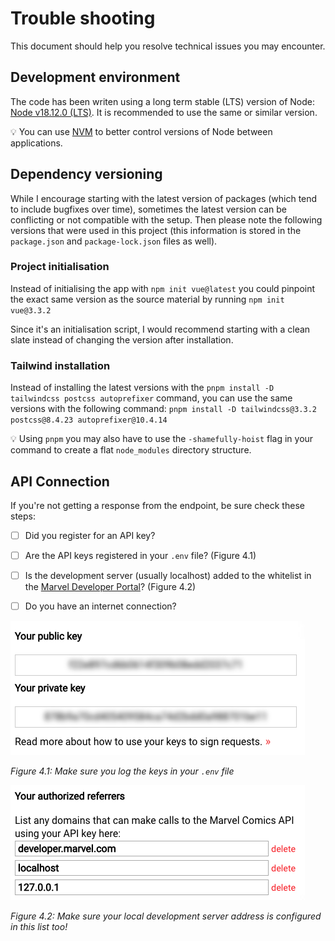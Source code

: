 # Trouble shooting

This document should help you resolve technical issues you may encounter.

## Development environment

The code has been writen using a long term stable (LTS) version of Node: [Node v18.12.0 (LTS)](https://nodejs.org/en/blog/release/v18.12.0). It is recommended to use the same or similar version.

💡 You can use [NVM](https://github.com/nvm-sh/nvm#node-version-manager---) to better control versions of Node between applications.

## Dependency versioning

While I encourage starting with the latest version of packages (which tend to include bugfixes over time), sometimes the latest version can be conflicting or not compatible with the setup. Then please note the following versions that were used in this project (this information is stored in the `package.json` and `package-lock.json` files as well).

### Project initialisation

Instead of initialising the app with `npm init vue@latest` you could pinpoint the exact same version as the source material by running `npm init vue@3.3.2`

Since it's an initialisation script, I would recommend starting with a clean slate instead of changing the version after installation.

### Tailwind installation

Instead of installing the latest versions with the `pnpm install -D tailwindcss postcss autoprefixer` command, you can use the same versions with the following command: `pnpm install -D tailwindcss@3.3.2 postcss@8.4.23 autoprefixer@10.4.14`

💡 Using `pnpm` you may also have to use the `-shamefully-hoist` flag in your command to create a flat `node_modules` directory structure.

## API Connection

If you're not getting a response from the endpoint, be sure check these steps:
- [ ] Did you register for an API key?
- [ ] Are the API keys registered in your `.env` file? (Figure 4.1)
- [ ] Is the development server (usually localhost) added to the whitelist in the [Marvel Developer Portal](https://developer.marvel.com/)? (Figure 4.2)
- [ ] Do you have an internet connection?


![You need to place the values in your .env file!](marvel-keys.png)

_Figure 4.1: Make sure you log the keys in your `.env` file_

![Make sure your local development server is configured in this list too!](marvel-authorized.png)

_Figure 4.2: Make sure your local development server address is configured in this list too!_


